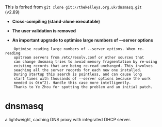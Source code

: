 
This is forked from `git clone git://thekelleys.org.uk/dnsmasq.git ` (v2.89)

- **Cross-compiling (stand-alone executable)**

- **The user validation is removed**

- **An important upgrade to optimise large numbers of --server options**
```
	Optimise reading large numbers of --server options. When re-reading
	upstream servers from /etc/resolv.conf or other sources that
	can change dnsmasq tries to avoid memory fragmentation by re-using
	existing records that are being re-read unchanged. This involves
	seaching all the server records for each new one installed.
	During startup this search is pointless, and can cause long
	start times with thousands of --server options because the work
	needed is O(n^2). Handle this case more intelligently.
	Thanks to Ye Zhou for spotting the problem and an initial patch.
```

# dnsmasq
a lightweight, caching DNS proxy with integrated DHCP server.

